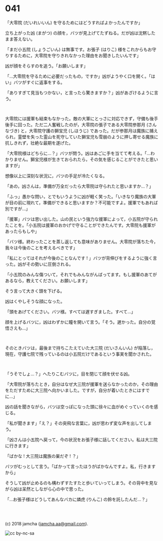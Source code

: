 

# 041

「大零院 (だいれいいん) を守るためにはどうすればよかったんですか」  

立ち上がった凶 (まがつ) の顔を，バツが見上げてたずねる。だが凶は沈黙したまま答えない。  

「まだ小五院 (しょうごいん) は無事です。お張子 (はりこ) 様をこれからもお守りするために，大零院を守りきれなかった理由をお聞きしたいんです」  

凶が顔をそらすのを追う。「お願いします」  

「…大零院を守るために必要だったもの，ですか」凶がようやく口を開く。「はい」バツがすぐに返事をする。  

「ありすぎて見当もつかない，と言ったら驚きますか？」凶があざけるように言う。  

<br>  

大零院には援軍も結束もなかった。敵の大軍にとっさに対応できず，守備も後手後手に回った。ただ二人奮戦したのが，大零院の張子である大零院参那月 (さんなづき) と，大零院守護の獅宝児 (しほうじ) であった。だが参那月は魔族に捕えられ，霊壁を失った霊山を死守していた獅宝児も雪崩のように押し寄せる魔族に抗しきれず，壮絶な最期を遂げた。  

「大零院様はどちらに…？」バツが問う。凶はあごに手を当てて考える。「…わかりません。獅宝児様が生きておられたら，その気を感じることができたと思いますが」  

想像以上に深刻な状況に，バツの手足が冷たくなる。  

「あの，凶さんは，準備が万全だったら大零院は守られたと思いますか…？」  

「ふっ」愚かな問い，とでもいうように凶が軽く笑った。「いきなり魔族の大軍が目の前に現れて，準備ができると思いますか？不可能ですよ。援軍でもあれば別ですが…」  

「援軍」バツは思い出した。山の民という強力な援軍によって，小五院が守られたことを。「小五院は援軍のおかげで守ることができたんです。大零院も援軍があったらもしや」  

「バツ様。終わったことを蒸し返しても意味がありません。大零院が落ちた今，我々は今後のことを考えるべきです」  

「私にとってはそれが今後のことなんです ! 」バツが背伸びをするように強く言った。凶がその勢いに圧倒される。  

「小五院のみんな傷ついて，それでもみんながんばってます。もし援軍のあてがあるなら，教えてください。お願いします」  

そう言って大きく頭を下げる。  

凶はくやしそうな顔になった。  

「頭をあげてください。バツ様。すべては遅すぎました。すべて…」  

顔を上げるバツに，凶はわずかに瞳を開いて言う。「そう。遅かった。自分の覚悟さえも…」  

<br>  

そのときバツは，最後まで持ちこたえていた大三院 (だいさんいん) が陥落し，現在，守護七院で残っているのは小五院だけであるという事実を聞かされた。  

<br>  

「うそでしょ…？」へたりこむバツに，目を閉じて顔を伏せる凶。  

「大零院が落ちたとき，自分はなぜ大三院が援軍を送らなかったのか，その理由をただすために大三院へ向かいました。ですが，自分が着いたときにはすでに…」  

凶の話を聞きながら，バツは空っぽになった頭に徐々に血がめぐっていくのを感じる。  

「私が聞きます」「え？」その突飛な言葉に，凶が思わず変な声を出してしまう。  

「凶さんは小五院へ戻って，今の状況をお張子様に話してください。私は大三院に行きます」  

「ばかな ! 大三院は魔族の巣だぞ ! ？」  

バツがむっとして言う。「ばかって言ったほうがばかなんですよ。私，行きますから」  

そうして凶が止めるのも構わずすたすたと歩いていってしまう。その背中を見ながら凶は呆然としながら心の中で思った。  

「…お張子様はどうしてあんなバカに燐虎 (りんこ) の鈴を託したんだ…？」  

<br>  
<br>  

(c) 2018 jamcha (jamcha.aa@gmail.com).  

![cc by-nc-sa](https://i.creativecommons.org/l/by-nc-sa/4.0/88x31.png)  

